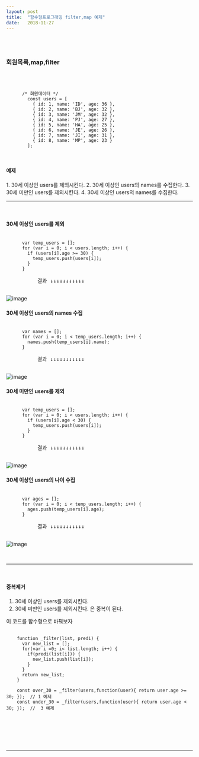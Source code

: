```yaml
---
layout: post
title:  "함수형프로그래밍 filter,map 예제"
date:   2018-11-27
---
```


<br>
<br>
<h3 style='width: 100%;'>회원목록,map,filter</h3>
<br>

<p style='width: 100%;'>
  <pre class="highlight">
    <code>
      /* 회원데이터 */
        const users = [
          { id: 1, name: 'ID', age: 36 },
          { id: 2, name: 'BJ', age: 32 },
          { id: 3, name: 'JM', age: 32 },
          { id: 4, name: 'PJ', age: 27 },
          { id: 5, name: 'HA', age: 25 },
          { id: 6, name: 'JE', age: 26 },
          { id: 7, name: 'JI', age: 31 },
          { id: 8, name: 'MP', age: 23 }
        ];
    </code>
  </pre>
</p>

<p><h4 style='width: 100%;'>예제</h4></p>
1. 30세 이상인 users를 제외시킨다.
2. 30세 이상인 users의 names를 수집한다.
3. 30세 미만인 users를 제외시킨다.
4. 30세 이상인 users의 names를 수집한다.

<br>
<hr>
<br>

<p><h4 style='width: 100%;'>30세 이상인 users를 제외</h4></p>
<p style='width: 100%;'>
  <pre class="highlight">
    <code>
      var temp_users = [];
      for (var i = 0; i < users.length; i++) {
        if (users[i].age >= 30) {
          temp_users.push(users[i]);
        }
      }
    </code>
          결과 ↓↓↓↓↓↓↓↓↓↓↓
  </pre>  
</p>

![image](https://user-images.githubusercontent.com/25545234/49069703-481cbc80-f26d-11e8-8f58-385110fc1980.png)

<p><h4 style='width: 100%;'>30세 이상인 users의 names 수집</h4></p>
<p style='width: 100%;'>
  <pre class="highlight">
    <code>
      var names = [];
      for (var i = 0; i < temp_users.length; i++) {
        names.push(temp_users[i].name);
      }
    </code>
          결과 ↓↓↓↓↓↓↓↓↓↓↓
  </pre>
</p>

![image](https://user-images.githubusercontent.com/25545234/49070015-050f1900-f26e-11e8-9f06-99146050b8e0.png)

<p><h4 style='width: 100%;'>30세 미만인 users를 제외</h4></p>
<p style='width: 100%;'>
  <pre class="highlight">
    <code>
      var temp_users = [];
      for (var i = 0; i < users.length; i++) {
        if (users[i].age < 30) {
          temp_users.push(users[i]);
        }
      }
    </code>
          결과 ↓↓↓↓↓↓↓↓↓↓↓
  </pre>
</p>

![image](https://user-images.githubusercontent.com/25545234/49070059-25d76e80-f26e-11e8-986a-a3c6cab948d1.png)

<p><h4 style='width: 100%;'>30세 이상인 users의 나이 수집</h4></p>
<p style='width: 100%;'>
  <pre class="highlight">
    <code>
      var ages = [];
      for (var i = 0; i < temp_users.length; i++) {
        ages.push(temp_users[i].age);
      }
    </code>
          결과 ↓↓↓↓↓↓↓↓↓↓↓
  </pre>
</p>

![image](https://user-images.githubusercontent.com/25545234/49070114-443d6a00-f26e-11e8-8d61-2d4e83f67fc6.png)

<br>
<hr>
<br>

<p><h4 style='width: 100%;'>중복제거</h4></p>

1. 30세 이상인 users를 제외시킨다.
3. 30세 미만인 users를 제외시킨다.
은 중복이 된다.

이 코드를 함수형으로 바꿔보자 

<pre class="highlight">
  <code>
    function _filter(list, predi) {
      var new_list = [];
      for(var i =0; i< list.length; i++) {
        if(predi(list[i])) {
          new_list.push(list[i]);
        }
      }
      return new_list;
    }

    const over_30 = _filter(users,function(user){ return user.age >= 30; });  // 1 예제
    const under_30 = _filter(users,function(user){ return user.age < 30; });  //  3 예제
  </code>
</pre>

<br><br>

<br>
<hr>
<br>